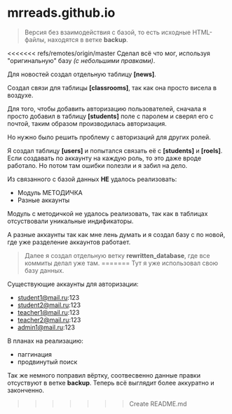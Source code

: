 # mrreads.github.io

> Версия без взаимодействия с базой, то есть исходные HTML-файлы, находятся в ветке **backup**.

<<<<<<< refs/remotes/origin/master
Сделал всё что мог, используя "оригинальную" базу *(с небольшими правками)*.

Для новостей создал отдельную таблицу **[news]**.

Создал связи для таблицы **[classrooms]**, так как она просто висела в воздухе.

Для того, чтобы добавить авторизацию пользователей, сначала я просто добавил в таблицу **[students]** поле с паролем и сверял его с почтой, таким образом производилась авторизация.

Но нужно было решить проблему с авторизаций для других ролей.

Я создал таблицу **[users]** и попытался связать её с **[students]** и **[roels]**. Если создавать по аккаунту на каждую роль, то это даже вроде работало. Но потом там ошибки полезли и я забил на дело.

Из связанного с базой данных **НЕ** удалось реализовать:
* Модуль МЕТОДИЧКА
* Разные аккаунты

Модуль с методичкой не удалось реализовать, так как в таблицах отсуствовали уникальные индификаторы.

А разные аккаунты так как мне лень думать и я создал базу с по новой, где уже разделение аккаунтов работает.


> Далее я создал отдельную ветку **rewritten_database**, где все коммиты делал уже там.
=======
Тут я уже использовал свою базу данных.

Существующие аккаунты для авторизации:
- student1@mail.ru:123
- student2@mail.ru:123
- teacher1@mail.ru:123
- teacher2@mail.ru:123
- admin1@mail.ru:123

В планах на реализацию:
- паггинация
- продвинутый поиск

Так же немного поправил вёртку, соотвесвенно данные правки отсуствуют в ветке **backup**.
Теперь всё выглядит более аккуратно и законченно.
>>>>>>> Create README.md
